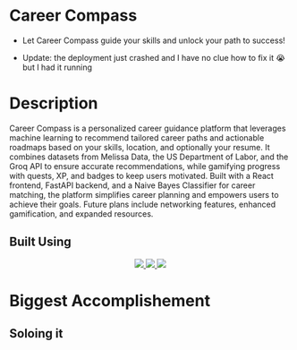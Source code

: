 # Career Compass
- Let Career Compass guide your skills and unlock your path to success!

- Update: the deployment just crashed and I have no clue how to fix it 😭 but I had it running

# Description
Career Compass is a personalized career guidance platform that leverages machine learning to recommend tailored career paths and actionable roadmaps based on your skills, location, and optionally your resume. It combines datasets from Melissa Data, the US Department of Labor, and the Groq API to ensure accurate recommendations, while gamifying progress with quests, XP, and badges to keep users motivated. Built with a React frontend, FastAPI backend, and a Naive Bayes Classifier for career matching, the platform simplifies career planning and empowers users to achieve their goals. Future plans include networking features, enhanced gamification, and expanded resources.

## Built Using
<p align="center">
  <a href="https://skillicons.dev">
    <img src="https://skillicons.dev/icons?i=javascript,react,python,sqlite,fastapi" />
    <img src="https://skillicons.dev/icons?i=sqlite">
    <img src="https://skillicons.dev/icons?i=vite">
  </a>
</p>

# Biggest Accomplishement
## **Soloing it**
